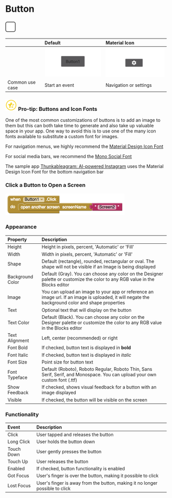 # Button

### ![](../../../../.gitbook/assets/button-icon.png)

|  | Default | Material Icon |
| :--- | :--- | :--- |
|  | ![](../../../../.gitbook/assets/button.png) | ![](../../../../.gitbook/assets/button-material-icon.png) |
| Common use case | Start an event | Navigation or settings |

### ![](../../../../.gitbook/assets/pro-tip-icon.png) Pro-tip: Buttons and Icon Fonts <a id="button-pro-tip"></a>

One of the most common customizations of buttons is to add an image to them but this can both take time to generate and also take up valuable space in your app. One way to avoid this is to use one of the many icon fonts available to substitute a custom font for images.

For navigation menus, we highly recommend the [Material Design Icon Font](https://material.io/icons/)

For social media bars, we recommend the [Mono Social Font](http://drinchev.github.io/monosocialiconsfont/)

The sample app [Thunkableagram: AI-powered Instagram](button.md) uses the Material Design Icon Font for the bottom navigation bar

### Click a Button to Open a Screen

![](../../../../.gitbook/assets/button-blocks-1.png)

### **Appearance**

| Property | Description |
| :--- | :--- |
| Height | Height in pixels, percent, 'Automatic' or 'Fill' |
| Width | Width in pixels, percent, 'Automatic' or 'Fill' |
| Shape | Default \(rectangle\), rounded, rectangular or oval.  The shape will not be visible if an Image is being displayed |
| Background Color | Default \(Gray\). You can choose any color on the Designer palette or customize the color to any RGB value in the Blocks editor |
| Image | You can upload an image to your app or reference an image url. If an image is uploaded, it will negate the background color and shape properties |
| Text | Optional text that will display on the button |
| Text Color | Default \(Black\). You can choose any color on the Designer palette or customize the color to any RGB value in the Blocks editor |
| Text Alignment | Left, center \(recommended\) or right |
| Font Bold | If checked, button text is displayed in **bold** |
| Font Italic | If checked, button text is displayed in _italic_ |
| Font Size | Point size for button text |
| Font Typeface | Default \(Roboto\), Roboto Regular, Roboto Thin, Sans Serif, Serif, and Monospace. You can upload your own custom font \(.ttf\) |
| Show Feedback | If checked, shows visual feedback for a button with an image displayed |
| Visible | If checked, the button will be visible on the screen |

### Functionality

| Event | Description |
| :--- | :--- |
| Click | User tapped and releases the button |
| Long Click | User holds the button down |
| Touch Down | User gently presses the button |
| Touch Up | User releases the button |
| Enabled | If checked, button functionality is enabled |
| Got Focus | User's finger is over the button, making it possible to click |
| Lost Focus | User's finger is away from the button, making it no longer possible to click |

